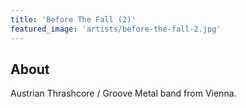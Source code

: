```yaml
---
title: 'Before The Fall (2)'
featured_image: 'artists/before-the-fall-2.jpg'
---
```


## About

Austrian Thrashcore / Groove Metal band from Vienna.

